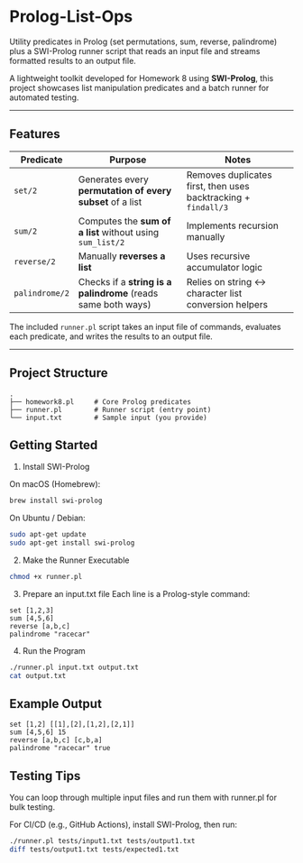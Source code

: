 # Prolog-List-Ops

Utility predicates in Prolog (set permutations, sum, reverse, palindrome) plus a SWI-Prolog runner script that reads an input file and streams formatted results to an output file.

A lightweight toolkit developed for Homework 8 using **SWI-Prolog**, this project showcases list manipulation predicates and a batch runner for automated testing.

---

## Features

| Predicate      | Purpose                                                       | Notes                                                            |
|----------------|---------------------------------------------------------------|------------------------------------------------------------------|
| `set/2`        | Generates every **permutation of every subset** of a list     | Removes duplicates first, then uses backtracking + `findall/3`  |
| `sum/2`        | Computes the **sum of a list** without using `sum_list/2`     | Implements recursion manually                                   |
| `reverse/2`    | Manually **reverses a list**                                   | Uses recursive accumulator logic                                |
| `palindrome/2` | Checks if a **string is a palindrome** (reads same both ways) | Relies on string ↔ character list conversion helpers             |

The included `runner.pl` script takes an input file of commands, evaluates each predicate, and writes the results to an output file.

---

## Project Structure

```text
.
├── homework8.pl     # Core Prolog predicates
├── runner.pl        # Runner script (entry point)
└── input.txt        # Sample input (you provide)
```

## Getting Started

1. Install SWI-Prolog

On macOS (Homebrew):
```bash
brew install swi-prolog
```

On Ubuntu / Debian:
```bash
sudo apt-get update
sudo apt-get install swi-prolog
```

2. Make the Runner Executable
```bash
chmod +x runner.pl
```

3. Prepare an input.txt file
Each line is a Prolog-style command:

```text
set [1,2,3]
sum [4,5,6]
reverse [a,b,c]
palindrome "racecar"
```

4. Run the Program
```bash
./runner.pl input.txt output.txt
cat output.txt
```

## Example Output
```text
set [1,2] [[1],[2],[1,2],[2,1]]
sum [4,5,6] 15
reverse [a,b,c] [c,b,a]
palindrome "racecar" true
```

## Testing Tips

You can loop through multiple input files and run them with runner.pl for bulk testing.

For CI/CD (e.g., GitHub Actions), install SWI-Prolog, then run:

```bash
./runner.pl tests/input1.txt tests/output1.txt
diff tests/output1.txt tests/expected1.txt
```
